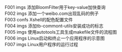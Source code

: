 F001    imgs    添加BloomFilter用于key-value加快查询<br/>
F002    imgs    添加一个weibo.com出现乱码的例子<br/>
F003    confs   Xshell的配色配置文件<br/>
F004    imgs    添加tb-commont-utils安装成功的标志<br/>
F005    imgs    使用autotools工具生成makefile文件的流程图<br/>
F006    imgs    Linux启动和终止一个应用程序的示意图<br/>
F007    imgs    Linux用户程序的运行过程<br/>
